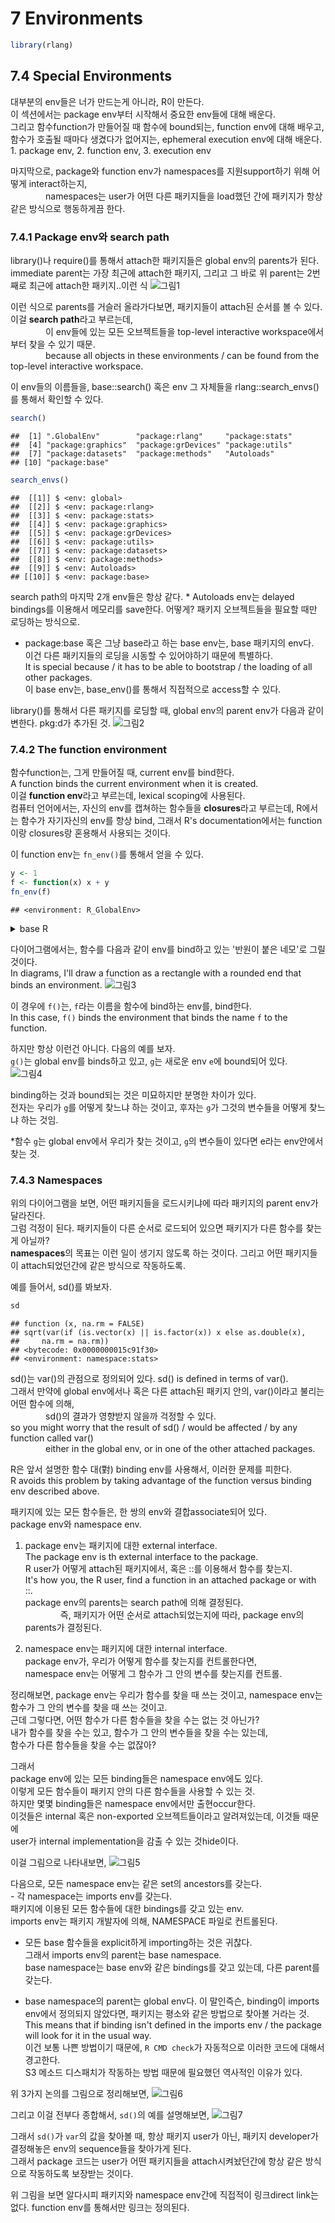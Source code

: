 7 Environments
==============

``` r
library(rlang)
```

7.4 Special Environments
------------------------

대부분의 env들은 너가 만드는게 아니라, R이 만든다. <br /> 이 섹션에서는 package env부터 시작해서 중요한 env들에 대해 배운다. <br /> 그리고 함수function가 만들어질 때 함수에 bound되는, function env에 대해 배우고, <br /> 함수가 호출될 때마다 생겼다가 없어지는, ephemeral execution env에 대해 배운다. <br /> 1. package env, 2. function env, 3. execution env

마지막으로, package와 function env가 namespaces를 지원support하기 위해 어떻게 interact하는지, <br />     namespaces는 user가 어떤 다른 패키지들을 load했던 간에 패키지가 항상 같은 방식으로 행동하게끔 한다.

### 7.4.1 Package env와 search path

library()나 require()를 통해서 attach한 패키지들은 global env의 parents가 된다.<br /> immediate parent는 가장 최근에 attach한 패키지, 그리고 그 바로 위 parent는 2번 째로 최근에 attach한 패키지..이런 식 ![그림1](https://d33wubrfki0l68.cloudfront.net/038b2da4f5db1d2a8acaf4ee1e7d08d04ab36ebc/ac22a/diagrams/environments/search-path.png)

이런 식으로 parents를 거슬러 올라가다보면, 패키지들이 attach된 순서를 볼 수 있다. 이걸 **search path**라고 부르는데, <br />     이 env들에 있는 모든 오브젝트들을 top-level interactive workspace에서부터 찾을 수 있기 때문.<br />     because all objects in these environments / can be found from the top-level interactive workspace.

이 env들의 이름들을, base::search() 혹은 env 그 자체들을 rlang::search\_envs()를 통해서 확인할 수 있다.

``` r
search()
```

    ##  [1] ".GlobalEnv"        "package:rlang"     "package:stats"    
    ##  [4] "package:graphics"  "package:grDevices" "package:utils"    
    ##  [7] "package:datasets"  "package:methods"   "Autoloads"        
    ## [10] "package:base"

``` r
search_envs()
```

    ##  [[1]] $ <env: global>
    ##  [[2]] $ <env: package:rlang>
    ##  [[3]] $ <env: package:stats>
    ##  [[4]] $ <env: package:graphics>
    ##  [[5]] $ <env: package:grDevices>
    ##  [[6]] $ <env: package:utils>
    ##  [[7]] $ <env: package:datasets>
    ##  [[8]] $ <env: package:methods>
    ##  [[9]] $ <env: Autoloads>
    ## [[10]] $ <env: package:base>

search path의 마지막 2개 env들은 항상 같다. \* Autoloads env는 delayed bindings를 이용해서 메모리를 save한다. 어떻게? 패키지 오브젝트들을 필요할 때만 로딩하는 방식으로.

-   package:base 혹은 그냥 base라고 하는 base env는, base 패키지의 env다. <br /> 이건 다른 패키지들의 로딩을 시동할 수 있어야하기 때문에 특별하다. <br /> It is special because / it has to be able to bootstrap / the loading of all other packages. <br /> 이 base env는, base\_env()를 통해서 직접적으로 access할 수 있다.

library()를 통해서 다른 패키지를 로딩할 때, global env의 parent env가 다음과 같이 변한다. pkg:d가 추가된 것. ![그림2](https://d33wubrfki0l68.cloudfront.net/7c87a5711e92f0269cead3e59fc1e1e45f3667e9/0290f/diagrams/environments/search-path-2.png)

### 7.4.2 The function environment

함수function는, 그게 만들어질 때, current env를 bind한다. <br /> A function binds the current environment when it is created. <br /> 이걸 **function env**라고 부르는데, lexical scoping에 사용된다. <br /> 컴퓨터 언어에서는, 자신의 env를 캡쳐하는 함수들을 **closures**라고 부르는데, R에서는 함수가 자기자신의 env를 항상 bind, 그래서 R's documentation에서는 function이랑 closures랑 혼용해서 사용되는 것이다.

이 function env는 `fn_env()`를 통해서 얻을 수 있다.

``` r
y <- 1
f <- function(x) x + y
fn_env(f)
```

    ## <environment: R_GlobalEnv>

<details> <summary>base R</summary> 함수 `f`의 env를 access하고 싶다면 environment(f)를 사용해라. </details>

다이어그램에서는, 함수를 다음과 같이 env를 bind하고 있는 '반원이 붙은 네모'로 그릴 것이다. <br /> In diagrams, I'll draw a function as a rectangle with a rounded end that binds an environment. ![그림3](https://d33wubrfki0l68.cloudfront.net/cd8208b418ecbaf6ace1b6453b93fdf628173e01/68d59/diagrams/environments/binding.png)

이 경우에 `f()`는, `f`라는 이름을 함수에 bind하는 env를, bind한다. <br /> In this case, `f()` binds the environment that binds the name `f` to the function.

하지만 항상 이런건 아니다. 다음의 예를 보자. <br /> `g()`는 global env를 binds하고 있고, `g`는 새로운 env `e`에 bound되어 있다. <br /> ![그림4](https://d33wubrfki0l68.cloudfront.net/cd32bb2bc59dcfa579b0415ebac271f24c6a85fd/cde86/diagrams/environments/binding-2.png)

binding하는 것과 bound되는 것은 미묘하지만 분명한 차이가 있다. <br /> 전자는 우리가 `g`를 어떻게 찾느냐 하는 것이고, 후자는 `g`가 그것의 변수들을 어떻게 찾느냐 하는 것임.

\*함수 `g`는 global env에서 우리가 찾는 것이고, `g`의 변수들이 있다면 e라는 env안에서 찾는 것.

### 7.4.3 Namespaces

위의 다이어그램을 보면, 어떤 패키지들을 로드시키냐에 따라 패키지의 parent env가 달라진다. <br /> 그럼 걱정이 된다. 패키지들이 다른 순서로 로드되어 있으면 패키지가 다른 함수를 찾는게 아닐까? <br /> **namespaces**의 목표는 이런 일이 생기지 않도록 하는 것이다. 그리고 어떤 패키지들이 attach되었던간에 같은 방식으로 작동하도록.

예를 들어서, sd()를 봐보자.

``` r
sd
```

    ## function (x, na.rm = FALSE) 
    ## sqrt(var(if (is.vector(x) || is.factor(x)) x else as.double(x), 
    ##     na.rm = na.rm))
    ## <bytecode: 0x0000000015c91f30>
    ## <environment: namespace:stats>

sd()는 var()의 관점으로 정의되어 있다. sd() is defined in terms of var(). <br /> 그래서 만약에 global env에서나 혹은 다른 attach된 패키지 안의, var()이라고 불리는 어떤 함수에 의해, <br />     sd()의 결과가 영향받지 않을까 걱정할 수 있다. <br /> so you might worry that the result of sd() / would be affected / by any function called var() <br />     either in the global env, or in one of the other attached packages.

R은 앞서 설명한 함수 대(對) binding env를 사용해서, 이러한 문제를 피한다. <br /> R avoids this problem by taking advantage of the function versus binding env described above.

패키지에 있는 모든 함수들은, 한 쌍의 env와 결합associate되어 있다. <br /> package env와 namespace env.

1.  package env는 패키지에 대한 external interface. <br /> The package env is th external interface to the package. <br /> R user가 어떻게 attach된 패키지에서, 혹은 ::를 이용해서 함수를 찾는지. <br /> It's how you, the R user, find a function in an attached package or with ::. <br /> package env의 parents는 search path에 의해 결정된다. <br />     즉, 패키지가 어떤 순서로 attach되었는지에 따라, package env의 parents가 결정된다.

2.  namespace env는 패키지에 대한 internal interface. <br /> package env가, 우리가 어떻게 함수를 찾는지를 컨트롤한다면, <br /> namespace env는 어떻게 그 함수가 그 안의 변수를 찾는지를 컨트롤.

정리해보면, package env는 우리가 함수를 찾을 때 쓰는 것이고, namespace env는 함수가 그 안의 변수를 찾을 때 쓰는 것이고. <br /> 근데 그렇다면, 어떤 함수가 다른 함수들을 찾을 수는 없는 것 아닌가? <br /> 내가 함수를 찾을 수는 있고, 함수가 그 안의 변수들을 찾을 수는 있는데, <br /> 함수가 다른 함수들을 찾을 수는 없잖아?

그래서 <br /> package env에 있는 모든 binding들은 namespace env에도 있다. <br /> 이렇게 모든 함수들이 패키지 안의 다른 함수들을 사용할 수 있는 것. <br /> 하지만 몇몇 binding들은 namespace env에서만 출현occur한다. <br /> 이것들은 internal 혹은 non-exported 오브젝트들이라고 알려져있는데, 이것들 때문에 <br /> user가 internal implementation을 감출 수 있는 것hide이다.

이걸 그림으로 나타내보면, ![그림5](https://d33wubrfki0l68.cloudfront.net/d4fc3ef4f21f2cb0cd065933cba3005cc4b0ea3c/4c4b3/diagrams/environments/namespace-bind.png)

다음으로, 모든 namespace env는 같은 set의 ancestors를 갖는다. <br /> - 각 namespace는 imports env를 갖는다. <br /> 패키지에 이용된 모든 함수들에 대한 bindings를 갖고 있는 env. <br /> imports env는 패키지 개발자에 의해, NAMESPACE 파일로 컨트롤된다.

-   모든 base 함수들을 explicit하게 importing하는 것은 귀찮다. <br /> 그래서 imports env의 parent는 base namespace. <br /> base namespace는 base env와 같은 bindings를 갖고 있는데, 다른 parent를 갖는다.

-   base namespace의 parent는 global env다. 이 말인즉슨, binding이 imports env에서 정의되지 않았다면, 패키지는 평소와 같은 방법으로 찾아볼 거라는 것. <br /> This means that if binding isn't defined in the imports env / the package will look for it in the usual way. <br /> 이건 보통 나쁜 방법이기 때문에, `R CMD check`가 자동적으로 이러한 코드에 대해서 경고한다. <br /> S3 메소드 디스패치가 작동하는 방법 때문에 필요했던 역사적인 이유가 있다.

위 3가지 논의를 그림으로 정리해보면, ![그림6](https://d33wubrfki0l68.cloudfront.net/3184a9827ac2c26c60f65680157241819f55e754/542c2/diagrams/environments/namespace-env.png)

그리고 이걸 전부다 종합해서, `sd()`의 예를 설명해보면, ![그림7](https://d33wubrfki0l68.cloudfront.net/fbbfd3b49bdbd3ca1913043233d48454ec27f14e/ae75a/diagrams/environments/namespace.png)

그래서 `sd()`가 `var`의 값을 찾아볼 때, 항상 패키지 user가 아닌, 패키지 developer가 결정해놓은 env의 sequence들을 찾아가게 된다. <br /> 그래서 package 코드는 user가 어떤 패키지들을 attach시켜놨던간에 항상 같은 방식으로 작동하도록 보장받는 것이다.

위 그림을 보면 알다시피 패키지와 namespace env간에 직접적이 링크direct link는 없다. function env를 통해서만 링크는 정의된다.
